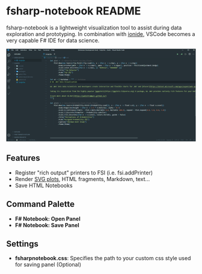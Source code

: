 # fsharp-notebook README

fsharp-notebook is a lightweight visualization tool to assist during data exploration and prototyping. In combination with [ionide](https://ionide.io), VSCode becomes a very capable F# IDE for data science.

![demo](demo.gif)

## Features

* Register "rich output" printers to FSI (i.e. fsi.addPrinter)
* Render [SVG plots](https://pablofrommars.github.io), HTML fragments, Markdown, text...
* Save HTML Notebooks


## Command Palette

* **F# Notebook: Open Panel**
* **F# Notebook: Save Panel**

## Settings

* **fsharpnotebook.css**: Specifies the path to your custom css style used for saving panel (Optional)